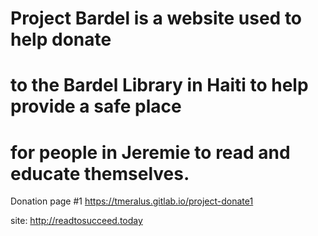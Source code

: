 # Project Bardel is a website used to help donate 
# to the Bardel Library in Haiti to help provide a safe place 
# for people in Jeremie to read and educate themselves. 

Donation page #1 https://tmeralus.gitlab.io/project-donate1

site: http://readtosucceed.today
